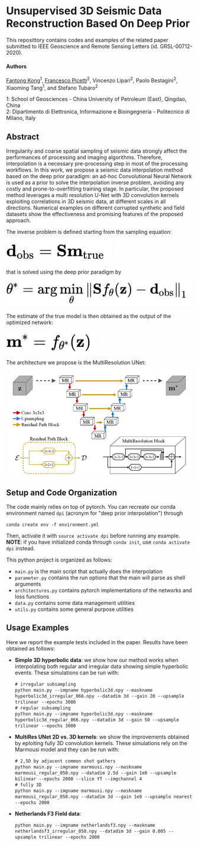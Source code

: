 # Unsupervised 3D Seismic Data Reconstruction Based On Deep Prior

This reposittory contains codes and examples of the related paper submitted to
IEEE Geoscience and Remote Sensing Letters (id. GRSL-00712-2020).

#### Authors
[Fantong Kong](mailto:kft_upc@hotmail.com)<sup>1</sup>,
[Francesco Picetti](mailto:francesco.picetti@polimi.it)<sup>2</sup>,
Vincenzo Lipari<sup>2</sup>, Paolo Bestagini<sup>2</sup>,
Xiaoming Tang<sup>1</sup>, and Stefano Tubaro<sup>2</sup>

1: School of Geosciences - China University of Petroleum (East), Qingdao, China<br>
2: Dipartimento di Elettronica, Informazione e Bioingegneria - Politecnico di Milano, Italy

## Abstract
Irregularity and coarse spatial sampling of seismic data strongly affect the performances
of processing and imaging algorithms. Therefore, interpolation is a necessary pre-processing
step in most of the processing workflows. In this work, we propose a seismic data interpolation
method based on the deep prior paradigm: an ad-hoc Convolutional Neural Network is used as
a prior to solve the interpolation inverse problem, avoiding any costly and prone-to-overfitting training stage.
In particular, the proposed method leverages a multi resolution U-Net with 3D convolution
kernels exploiting correlations in 3D seismic data, at different scales in all directions.
Numerical examples on different corrupted synthetic and field datasets show the effectiveness
and promising features of the proposed approach.

The inverse problem is defined starting from the sampling equation:

![Sampling Equation](readme_img/sampling_equation.png)

that is solved using the deep prior paradigm by

![Deep Inverse Problem](readme_img/problem_prior.png)

The estimate of the true model is then obtained as the output of the optimized network:

![Output](readme_img/output.png)

The architecture we propose is the MultiResolution UNet:

![MultiRes UNet](./readme_img/multires.png)

## Setup and Code Organization
The code mainly relies on top of pytorch. You can recreate our conda environment named `dpi`
(acronym for "deep prior interpolation") through
```
conda create env -f environment.yml
``` 
Then, activate it with `source activate dpi` before running any example.<br>
**NOTE**: if you have initialized conda through `conda init`, use `conda activate dpi` instead.

This python project is organized as follows:
 - `main.py` is the main script that actually does the interpolation
 - `parameter.py` contains the run options that the main will parse as shell arguments
 - `architectures.py` contains pytorch implementations of the networks and loss functions
 - `data.py` contains some data management utilities
 - `utils.py` contains some general purpose utilities

## Usage Examples
Here we report the example tests included in the paper.
Results have been obtained as follows:
   
 - **Simple 3D hyperbolic data**: we show how our method works when interpolating both
 regular and irregular data showing simple hyperbolic events.
 These simulations can be run with:
     ```
     # irregular subsampling
     python main.py --imgname hyperbolic3d.npy --maskname hyperbolic3d_irregular_066.npy --datadim 3d --gain 20 --upsample trilinear --epochs 3000
     # regular subsampling
     python main.py --imgname hyperbolic3d.npy --maskname hyperbolic3d_regular_066.npy --datadim 3d --gain 50 --upsample trilinear --epochs 3000
     ```

 - **MultiRes UNet 2D vs. 3D kernels**: we show the improvements obtained by
 eploiting fully 3D convolution kernels.
 These simulations rely on the Marmousi model and they can be run with:
     ```     
     # 2,5D by adjacent common shot gathers
     python main.py --imgname marmousi.npy --maskname marmousi_regular_050.npy --datadim 2.5d --gain 1e8 --upsample bilinear --epochs 2000 --slice YT --imgchannel 4     
     # fully 3D
     python main.py --imgname marmousi.npy --maskname marmousi_regular_050.npy --datadim 3d --gain 1e8 --upsample nearest --epochs 2000
     ```
   
 - **Netherlands F3 Field data**:
     ```
     python main.py --imgname netherlandsf3.npy --maskname netherlandsf3_irregular_050.npy --datadim 3d --gain 0.005 --upsample trilinear --epochs 2000
     ```